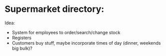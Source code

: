 # Supermarket directory:

Idea: 
- System for employees to order/search/change stock
- Registers
- Customers buy stuff, maybe incorporate times of day (dinner, weekends big bulk)?

